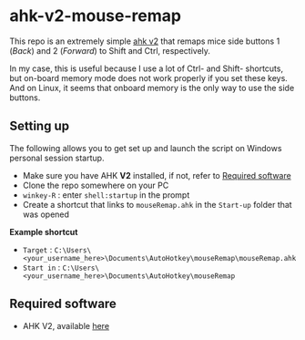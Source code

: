# ahk-v2-mouse-remap

This repo is an extremely simple [ahk v2](https://www.autohotkey.com/docs/v2/index.htm) that remaps mice side buttons 1 (_Back_) and 2 (_Forward_) to Shift and Ctrl, respectively.

In my case, this is useful because I use a lot of Ctrl- and Shift- shortcuts, but on-board memory mode does not work properly if you set these keys. And on Linux, it seems that onboard memory is the only way to use the side buttons.

## Setting up

The following allows you to get set up and launch the script on Windows personal session startup.

- Make sure you have AHK **V2** installed, if not, refer to [Required software](required-software)
- Clone the repo somewhere on your PC
- `winkey-R` : enter `shell:startup` in the prompt
- Create a shortcut that links to `mouseRemap.ahk` in the `Start-up` folder that was opened

**Example shortcut**

- `Target` : `C:\Users\<your_username_here>\Documents\AutoHotkey\mouseRemap\mouseRemap.ahk`
- `Start in` : `C:\Users\<your_username_here>\Documents\AutoHotkey\mouseRemap`

## Required software

- AHK V2, available [here](https://www.autohotkey.com/)
